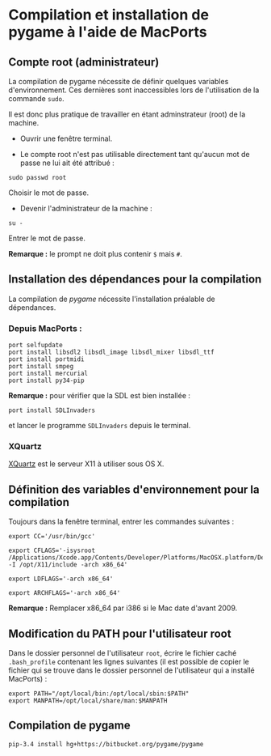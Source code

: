 # Compilation et installation de pygame à l'aide de MacPorts

## Compte root (administrateur)

La compilation de pygame nécessite de définir quelques variables d'environnement. Ces dernières sont inaccessibles lors de l'utilisation de la commande `sudo`.

Il est donc plus pratique de travailler en étant adminstrateur (root) de la machine.

* Ouvrir une fenêtre terminal.

* Le compte root n'est pas utilisable directement tant qu'aucun mot de passe ne lui ait été attribué :
```
sudo passwd root
```
Choisir le mot de passe.

* Devenir l'administrateur de la machine :
```
su -
```
Entrer le mot de passe.

**Remarque :** le prompt ne doit plus contenir `$` mais `#`.


## Installation des dépendances pour la compilation

La compilation de *pygame* nécessite l'installation préalable de dépendances. 

### Depuis MacPorts :

```
port selfupdate
port install libsdl2 libsdl_image libsdl_mixer libsdl_ttf
port install portmidi
port install smpeg
port install mercurial
port install py34-pip
```

**Remarque :** pour vérifier que la SDL est bien installée : 

	port install SDLInvaders
	
et lancer le programme `SDLInvaders` depuis le terminal.


### XQuartz

[XQuartz](http://xquartz.macosforge.org/landing/) est le serveur X11 à utiliser sous OS X.


## Définition des variables d'environnement pour la compilation

Toujours dans la fenêtre terminal, entrer les commandes suivantes :

```
export CC='/usr/bin/gcc'

export CFLAGS='-isysroot /Applications/Xcode.app/Contents/Developer/Platforms/MacOSX.platform/Developer/SDKs/MacOSX10.10.sdk -I /opt/X11/include -arch x86_64'

export LDFLAGS='-arch x86_64'

export ARCHFLAGS='-arch x86_64'
```

**Remarque :** Remplacer x86_64 par i386 si le Mac date d'avant 2009.


## Modification du PATH pour l'utilisateur root

Dans le dossier personnel de l'utilisateur `root`, écrire le fichier caché `.bash_profile` contenant les lignes suivantes (il est possible de copier le fichier qui se trouve dans le dossier personnel de l'utilisateur qui a installé MacPorts) : 
```
export PATH="/opt/local/bin:/opt/local/sbin:$PATH"
export MANPATH=/opt/local/share/man:$MANPATH
```


## Compilation de pygame

```
pip-3.4 install hg+https://bitbucket.org/pygame/pygame
```